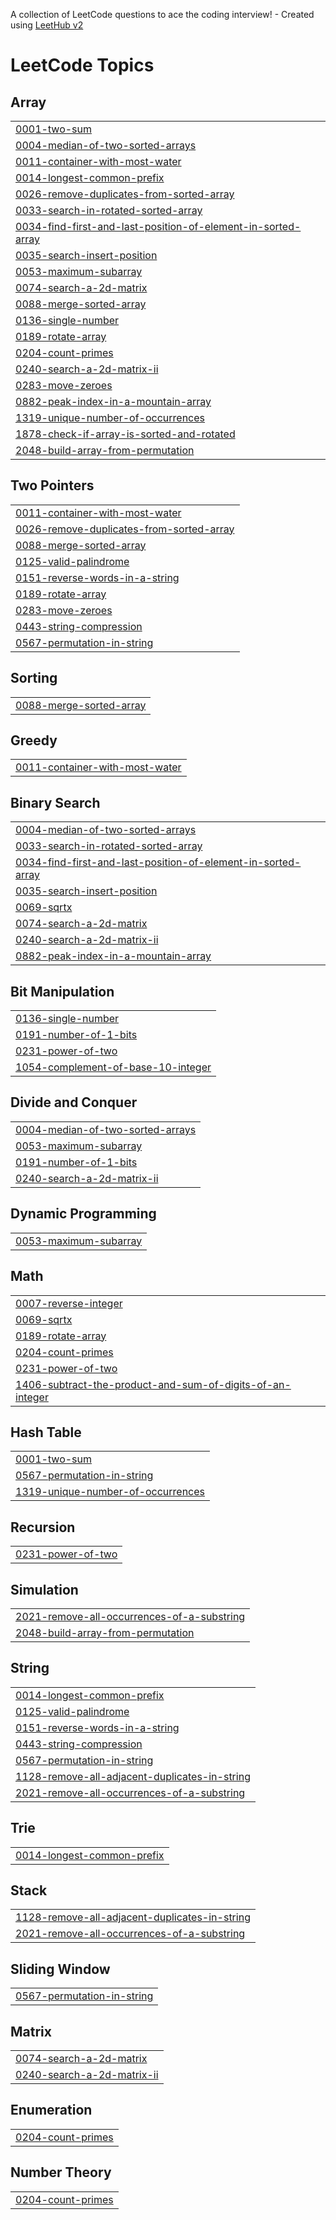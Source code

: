 A collection of LeetCode questions to ace the coding interview! - Created using [LeetHub v2](https://github.com/arunbhardwaj/LeetHub-2.0)
<!---LeetCode Topics Start-->
# LeetCode Topics
## Array
|  |
| ------- |
| [0001-two-sum](https://github.com/Kushal-Shr/Leetcode/tree/master/0001-two-sum) |
| [0004-median-of-two-sorted-arrays](https://github.com/Kushal-Shr/Leetcode/tree/master/0004-median-of-two-sorted-arrays) |
| [0011-container-with-most-water](https://github.com/Kushal-Shr/Leetcode/tree/master/0011-container-with-most-water) |
| [0014-longest-common-prefix](https://github.com/Kushal-Shr/Leetcode/tree/master/0014-longest-common-prefix) |
| [0026-remove-duplicates-from-sorted-array](https://github.com/Kushal-Shr/Leetcode/tree/master/0026-remove-duplicates-from-sorted-array) |
| [0033-search-in-rotated-sorted-array](https://github.com/Kushal-Shr/Leetcode/tree/master/0033-search-in-rotated-sorted-array) |
| [0034-find-first-and-last-position-of-element-in-sorted-array](https://github.com/Kushal-Shr/Leetcode/tree/master/0034-find-first-and-last-position-of-element-in-sorted-array) |
| [0035-search-insert-position](https://github.com/Kushal-Shr/Leetcode/tree/master/0035-search-insert-position) |
| [0053-maximum-subarray](https://github.com/Kushal-Shr/Leetcode/tree/master/0053-maximum-subarray) |
| [0074-search-a-2d-matrix](https://github.com/Kushal-Shr/Leetcode/tree/master/0074-search-a-2d-matrix) |
| [0088-merge-sorted-array](https://github.com/Kushal-Shr/Leetcode/tree/master/0088-merge-sorted-array) |
| [0136-single-number](https://github.com/Kushal-Shr/Leetcode/tree/master/0136-single-number) |
| [0189-rotate-array](https://github.com/Kushal-Shr/Leetcode/tree/master/0189-rotate-array) |
| [0204-count-primes](https://github.com/Kushal-Shr/Leetcode/tree/master/0204-count-primes) |
| [0240-search-a-2d-matrix-ii](https://github.com/Kushal-Shr/Leetcode/tree/master/0240-search-a-2d-matrix-ii) |
| [0283-move-zeroes](https://github.com/Kushal-Shr/Leetcode/tree/master/0283-move-zeroes) |
| [0882-peak-index-in-a-mountain-array](https://github.com/Kushal-Shr/Leetcode/tree/master/0882-peak-index-in-a-mountain-array) |
| [1319-unique-number-of-occurrences](https://github.com/Kushal-Shr/Leetcode/tree/master/1319-unique-number-of-occurrences) |
| [1878-check-if-array-is-sorted-and-rotated](https://github.com/Kushal-Shr/Leetcode/tree/master/1878-check-if-array-is-sorted-and-rotated) |
| [2048-build-array-from-permutation](https://github.com/Kushal-Shr/Leetcode/tree/master/2048-build-array-from-permutation) |
## Two Pointers
|  |
| ------- |
| [0011-container-with-most-water](https://github.com/Kushal-Shr/Leetcode/tree/master/0011-container-with-most-water) |
| [0026-remove-duplicates-from-sorted-array](https://github.com/Kushal-Shr/Leetcode/tree/master/0026-remove-duplicates-from-sorted-array) |
| [0088-merge-sorted-array](https://github.com/Kushal-Shr/Leetcode/tree/master/0088-merge-sorted-array) |
| [0125-valid-palindrome](https://github.com/Kushal-Shr/Leetcode/tree/master/0125-valid-palindrome) |
| [0151-reverse-words-in-a-string](https://github.com/Kushal-Shr/Leetcode/tree/master/0151-reverse-words-in-a-string) |
| [0189-rotate-array](https://github.com/Kushal-Shr/Leetcode/tree/master/0189-rotate-array) |
| [0283-move-zeroes](https://github.com/Kushal-Shr/Leetcode/tree/master/0283-move-zeroes) |
| [0443-string-compression](https://github.com/Kushal-Shr/Leetcode/tree/master/0443-string-compression) |
| [0567-permutation-in-string](https://github.com/Kushal-Shr/Leetcode/tree/master/0567-permutation-in-string) |
## Sorting
|  |
| ------- |
| [0088-merge-sorted-array](https://github.com/Kushal-Shr/Leetcode/tree/master/0088-merge-sorted-array) |
## Greedy
|  |
| ------- |
| [0011-container-with-most-water](https://github.com/Kushal-Shr/Leetcode/tree/master/0011-container-with-most-water) |
## Binary Search
|  |
| ------- |
| [0004-median-of-two-sorted-arrays](https://github.com/Kushal-Shr/Leetcode/tree/master/0004-median-of-two-sorted-arrays) |
| [0033-search-in-rotated-sorted-array](https://github.com/Kushal-Shr/Leetcode/tree/master/0033-search-in-rotated-sorted-array) |
| [0034-find-first-and-last-position-of-element-in-sorted-array](https://github.com/Kushal-Shr/Leetcode/tree/master/0034-find-first-and-last-position-of-element-in-sorted-array) |
| [0035-search-insert-position](https://github.com/Kushal-Shr/Leetcode/tree/master/0035-search-insert-position) |
| [0069-sqrtx](https://github.com/Kushal-Shr/Leetcode/tree/master/0069-sqrtx) |
| [0074-search-a-2d-matrix](https://github.com/Kushal-Shr/Leetcode/tree/master/0074-search-a-2d-matrix) |
| [0240-search-a-2d-matrix-ii](https://github.com/Kushal-Shr/Leetcode/tree/master/0240-search-a-2d-matrix-ii) |
| [0882-peak-index-in-a-mountain-array](https://github.com/Kushal-Shr/Leetcode/tree/master/0882-peak-index-in-a-mountain-array) |
## Bit Manipulation
|  |
| ------- |
| [0136-single-number](https://github.com/Kushal-Shr/Leetcode/tree/master/0136-single-number) |
| [0191-number-of-1-bits](https://github.com/Kushal-Shr/Leetcode/tree/master/0191-number-of-1-bits) |
| [0231-power-of-two](https://github.com/Kushal-Shr/Leetcode/tree/master/0231-power-of-two) |
| [1054-complement-of-base-10-integer](https://github.com/Kushal-Shr/Leetcode/tree/master/1054-complement-of-base-10-integer) |
## Divide and Conquer
|  |
| ------- |
| [0004-median-of-two-sorted-arrays](https://github.com/Kushal-Shr/Leetcode/tree/master/0004-median-of-two-sorted-arrays) |
| [0053-maximum-subarray](https://github.com/Kushal-Shr/Leetcode/tree/master/0053-maximum-subarray) |
| [0191-number-of-1-bits](https://github.com/Kushal-Shr/Leetcode/tree/master/0191-number-of-1-bits) |
| [0240-search-a-2d-matrix-ii](https://github.com/Kushal-Shr/Leetcode/tree/master/0240-search-a-2d-matrix-ii) |
## Dynamic Programming
|  |
| ------- |
| [0053-maximum-subarray](https://github.com/Kushal-Shr/Leetcode/tree/master/0053-maximum-subarray) |
## Math
|  |
| ------- |
| [0007-reverse-integer](https://github.com/Kushal-Shr/Leetcode/tree/master/0007-reverse-integer) |
| [0069-sqrtx](https://github.com/Kushal-Shr/Leetcode/tree/master/0069-sqrtx) |
| [0189-rotate-array](https://github.com/Kushal-Shr/Leetcode/tree/master/0189-rotate-array) |
| [0204-count-primes](https://github.com/Kushal-Shr/Leetcode/tree/master/0204-count-primes) |
| [0231-power-of-two](https://github.com/Kushal-Shr/Leetcode/tree/master/0231-power-of-two) |
| [1406-subtract-the-product-and-sum-of-digits-of-an-integer](https://github.com/Kushal-Shr/Leetcode/tree/master/1406-subtract-the-product-and-sum-of-digits-of-an-integer) |
## Hash Table
|  |
| ------- |
| [0001-two-sum](https://github.com/Kushal-Shr/Leetcode/tree/master/0001-two-sum) |
| [0567-permutation-in-string](https://github.com/Kushal-Shr/Leetcode/tree/master/0567-permutation-in-string) |
| [1319-unique-number-of-occurrences](https://github.com/Kushal-Shr/Leetcode/tree/master/1319-unique-number-of-occurrences) |
## Recursion
|  |
| ------- |
| [0231-power-of-two](https://github.com/Kushal-Shr/Leetcode/tree/master/0231-power-of-two) |
## Simulation
|  |
| ------- |
| [2021-remove-all-occurrences-of-a-substring](https://github.com/Kushal-Shr/Leetcode/tree/master/2021-remove-all-occurrences-of-a-substring) |
| [2048-build-array-from-permutation](https://github.com/Kushal-Shr/Leetcode/tree/master/2048-build-array-from-permutation) |
## String
|  |
| ------- |
| [0014-longest-common-prefix](https://github.com/Kushal-Shr/Leetcode/tree/master/0014-longest-common-prefix) |
| [0125-valid-palindrome](https://github.com/Kushal-Shr/Leetcode/tree/master/0125-valid-palindrome) |
| [0151-reverse-words-in-a-string](https://github.com/Kushal-Shr/Leetcode/tree/master/0151-reverse-words-in-a-string) |
| [0443-string-compression](https://github.com/Kushal-Shr/Leetcode/tree/master/0443-string-compression) |
| [0567-permutation-in-string](https://github.com/Kushal-Shr/Leetcode/tree/master/0567-permutation-in-string) |
| [1128-remove-all-adjacent-duplicates-in-string](https://github.com/Kushal-Shr/Leetcode/tree/master/1128-remove-all-adjacent-duplicates-in-string) |
| [2021-remove-all-occurrences-of-a-substring](https://github.com/Kushal-Shr/Leetcode/tree/master/2021-remove-all-occurrences-of-a-substring) |
## Trie
|  |
| ------- |
| [0014-longest-common-prefix](https://github.com/Kushal-Shr/Leetcode/tree/master/0014-longest-common-prefix) |
## Stack
|  |
| ------- |
| [1128-remove-all-adjacent-duplicates-in-string](https://github.com/Kushal-Shr/Leetcode/tree/master/1128-remove-all-adjacent-duplicates-in-string) |
| [2021-remove-all-occurrences-of-a-substring](https://github.com/Kushal-Shr/Leetcode/tree/master/2021-remove-all-occurrences-of-a-substring) |
## Sliding Window
|  |
| ------- |
| [0567-permutation-in-string](https://github.com/Kushal-Shr/Leetcode/tree/master/0567-permutation-in-string) |
## Matrix
|  |
| ------- |
| [0074-search-a-2d-matrix](https://github.com/Kushal-Shr/Leetcode/tree/master/0074-search-a-2d-matrix) |
| [0240-search-a-2d-matrix-ii](https://github.com/Kushal-Shr/Leetcode/tree/master/0240-search-a-2d-matrix-ii) |
## Enumeration
|  |
| ------- |
| [0204-count-primes](https://github.com/Kushal-Shr/Leetcode/tree/master/0204-count-primes) |
## Number Theory
|  |
| ------- |
| [0204-count-primes](https://github.com/Kushal-Shr/Leetcode/tree/master/0204-count-primes) |
<!---LeetCode Topics End-->